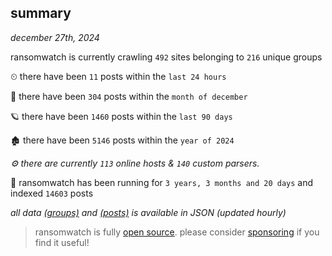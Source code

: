 
## summary
_december 27th, 2024_

ransomwatch is currently crawling `492` sites belonging to `216` unique groups

⏲ there have been `11` posts within the `last 24 hours`

🦈 there have been `304` posts within the `month of december`

🪐 there have been `1460` posts within the `last 90 days`

🏚 there have been `5146` posts within the `year of 2024`

_⚙️ there are currently `113` online hosts & `140` custom parsers._

🦕 ransomwatch has been running for `3 years, 3 months and 20 days` and indexed `14603` posts

_all data  [(groups)](http://ransomwhat.telemetry.ltd/groups) and [(posts)](http://ransomwhat.telemetry.ltd/posts) is available in JSON (updated hourly)_

> ransomwatch is fully [open source](https://github.com/joshhighet/ransomwatch#ransomwatch--). please consider [sponsoring](https://github.com/sponsors/joshhighet) if you find it useful!
